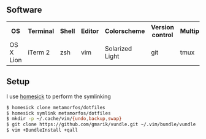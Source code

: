 ## Software
<table>
  <tr>
    <th> OS </th>
    <th> Terminal </th>
    <th> Shell </th>
    <th> Editor </th>
    <th> Colorscheme </th>
    <th> Version control </th>
    <th> Multiplexer </th>
  </tr>
  <tr>
    <td> OS X Lion </td>
    <td> iTerm 2 </td>
    <td> zsh </td>
    <td> vim </td>
    <td> Solarized Light </td>
    <td> git </td>
    <td> tmux </td>
  </tr>
</table>


## Setup
I use [homesick][homesick_home] to perform the symlinking

```bash
$ homesick clone metamorfos/dotfiles
$ homesick symlink metamorfos/dotfiles
$ mkdir -p ~/.cache/vim/{undo,backup,swap}
$ git clone https://github.com/gmarik/vundle.git ~/.vim/bundle/vundle
$ vim +BundleInstall +qall
```

[homesick_home]:http://github.com/technicalpickles/homesick
